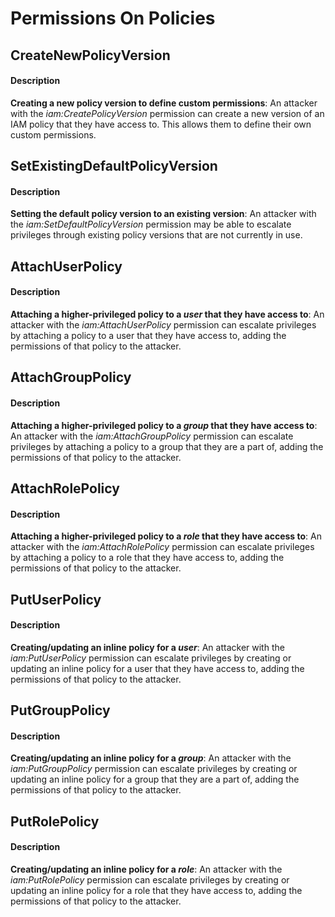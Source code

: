 # Permissions On Policies

## CreateNewPolicyVersion

#### Description

**Creating a new policy version to define custom permissions**: An attacker with the _iam:CreatePolicyVersion_ permission can create a new version of an IAM policy that they have access to. This allows them to define their own custom permissions.

## SetExistingDefaultPolicyVersion

#### Description

**Setting the default policy version to an existing version**: An attacker with the _iam:SetDefaultPolicyVersion_ permission may be able to escalate privileges through existing policy versions that are not currently in use.

## AttachUserPolicy

#### Description

**Attaching a higher-privileged policy to a _user_ that they have access to**: An attacker with the _iam:AttachUserPolicy_ permission can escalate privileges by attaching a policy to a user that they have access to, adding the permissions of that policy to the attacker.

## AttachGroupPolicy


#### Description

**Attaching a higher-privileged policy to a _group_ that they have access to**: An attacker with the _iam:AttachGroupPolicy_ permission can escalate privileges by attaching a policy to a group that they are a part of, adding the permissions of that policy to the attacker.

## AttachRolePolicy

#### Description

**Attaching a higher-privileged policy to a _role_ that they have access to**: An attacker with the _iam:AttachRolePolicy_ permission can escalate privileges by attaching a policy to a role that they have access to, adding the permissions of that policy to the attacker.

## PutUserPolicy

#### Description

**Creating/updating an inline policy for a _user_**: An attacker with the _iam:PutUserPolicy_ permission can escalate privileges by creating or updating an inline policy for a user that they have access to, adding the permissions of that policy to the attacker.

## PutGroupPolicy

#### Description

**Creating/updating an inline policy for a _group_**: An attacker with the _iam:PutGroupPolicy_ permission can escalate privileges by creating or updating an inline policy for a group that they are a part of, adding the permissions of that policy to the attacker.

## PutRolePolicy

#### Description

**Creating/updating an inline policy for a _role_**: An attacker with the _iam:PutRolePolicy_ permission can escalate privileges by creating or updating an inline policy for a role that they have access to, adding the permissions of that policy to the attacker.
